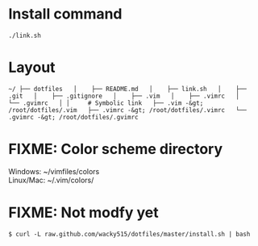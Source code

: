 # Install command
`./link.sh`

# Layout
`
~/
├── dotfiles  
│    ├── README.md  
│    ├── link.sh  
│    ├── .git  
│    ├── .gitignore  
│    ├── .vim  
│    ├── .vimrc  
│    └── .gvimrc  
│
│     # Symbolic link  
├── .vim -&gt; /root/dotfiles/.vim  
├── .vimrc -&gt; /root/dotfiles/.vimrc  
└── .gvimrc -&gt; /root/dotfiles/.gvimrc  
`

# FIXME: Color scheme directory
Windows:    ~/vimfiles/colors  
Linux/Mac:  ~/.vim/colors/

# FIXME: Not modfy yet
`$ curl -L raw.github.com/wacky515/dotfiles/master/install.sh | bash`
